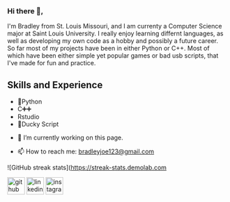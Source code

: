 ### Hi there 👋, 
I'm Bradley from St. Louis Missouri, and I am currenty a Computer Science major at Saint Louis University. I really enjoy learning differnt languages, as well as developing my own code as a hobby and possibly a future career. So far most of my projects have been in either Python or C++. Most of which have been either simple yet popular games or bad usb scripts, that I've made for fun and practice.

## Skills and Experience
* 🐍Python
* C➕➕
* Rstudio
* 🦆Ducky Script

- 🔭 I’m currently working on this page.

- 📫 How to reach me: bradleyjoe123@gmail.com

![GitHub streak stats](https://streak-stats.demolab.com

[<img src='https://cdn.jsdelivr.net/npm/simple-icons@3.0.1/icons/github.svg' alt='github' height='40'>](https://github.com/BradleySheldon)  [<img src='https://cdn.jsdelivr.net/npm/simple-icons@3.0.1/icons/linkedin.svg' alt='linkedin' height='40'>](https://www.linkedin.com/in/bradley-sheldon/) [<img src='https://cdn.jsdelivr.net/npm/simple-icons@3.0.1/icons/instagram.svg' alt='instagram' height='40'>](https://www.instagram.com/bradley__joseph_99/)
<!---
BradleySheldon/BradleySheldon is a ✨ special ✨ repository because its `README.md` (this file) appears on your GitHub profile.
You can click the Preview link to take a look at your changes.
--->
